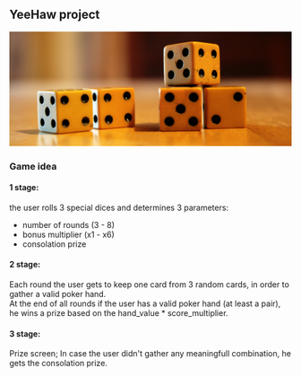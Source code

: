 ## YeeHaw project  
![YeeHaw dice game](/assets/banner.jpg)

### Game idea  
#### 1 stage:  
the user rolls 3 special dices and determines 3 parameters:  
- number of rounds (3 - 8)  
- bonus multiplier (x1 - x6)  
- consolation prize  
#### 2 stage:  
Each round the user gets to keep one card from 3 random cards, in order to gather a valid poker hand.  
At the end of all rounds if the user has a valid poker hand (at least a pair), he wins a prize based on the hand_value * score_multiplier.  

#### 3 stage:
Prize screen; In case the user didn't gather any meaningfull combination, he gets the consolation prize.
